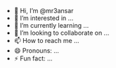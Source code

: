 - 👋 Hi, I’m @mr3ansar
- 👀 I’m interested in ...
- 🌱 I’m currently learning ...
- 💞️ I’m looking to collaborate on ...
- 📫 How to reach me ...
- 😄 Pronouns: ...
- ⚡ Fun fact: ...

<!---
mr3ansar/mr3ansar is a ✨ special ✨ repository because its `README.md` (this file) appears on your GitHub profile.
You can click the Preview link to take a look at your changes.
--->
